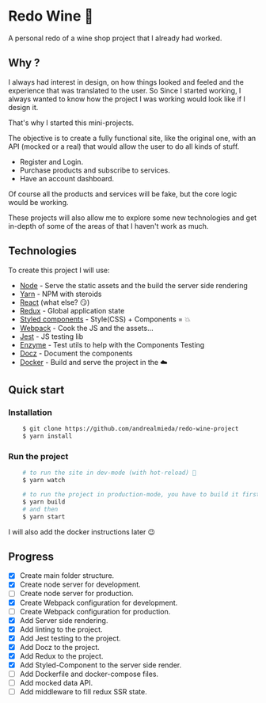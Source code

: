 # Redo Wine 🍷

A personal redo of a wine shop project that I already had worked.

## Why ?

I always had interest in design, on how things looked and feeled and the experience that was translated to the user. 
So Since I started working, I always wanted to know how the project I was working would look like if I design it.

That's why I started this mini-projects.

The objective is to create a fully functional site, like the original one, with an API (mocked or a real) that would allow the user to do all kinds of stuff. 

- Register and Login.
- Purchase products and subscribe to services. 
- Have an account dashboard.


Of course all the products and services will be fake, but the core logic would be working.

These projects will also allow me to explore some new technologies and get in-depth of some of the areas of that I haven't work as much. 

## Technologies

To create this project I will use:

- [Node](https://nodejs.org) - Serve the static assets and the build the server side rendering
- [Yarn](https://yarnpkg.com) - NPM with steroids
- [React](https://reactjs.org) (what else? 😏) 
- [Redux](https://redux.js.org) - Global application state
- [Styled components](https://www.styled-components.com) - Style(CSS) + Components = 💥
- [Webpack](https://webpack.js.org) - Cook the JS and the assets...
- [Jest](https://jestjs.io) - JS testing lib
- [Enzyme](https://airbnb.io/enzyme/) - Test utils to help with the Components Testing
- [Docz](https://www.docz.site) - Document the components
- [Docker](https://www.docker.com) - Build and serve the project in the ☁️

## Quick start

### Installation

```bash
    $ git clone https://github.com/andrealmieda/redo-wine-project
    $ yarn install
```

### Run the project

```bash
    # to run the site in dev-mode (with hot-reload) 👀
    $ yarn watch

    # to run the project in production-mode, you have to build it first
    $ yarn build
    # and then
    $ yarn start
```

I will also add the docker instructions later 😉

## Progress

- [x] Create main folder structure.
- [X] Create node server for development.
- [ ] Create node server for production.
- [X] Create Webpack configuration for development.
- [ ] Create Webpack configuration for production.
- [X] Add Server side rendering.
- [X] Add linting to the project.
- [X] Add Jest testing to the project.
- [X] Add Docz to the project.
- [X] Add Redux to the project.
- [X] Add Styled-Component to the server side render.
- [ ] Add Dockerfile and docker-compose files.
- [ ] Add mocked data API.
- [ ] Add middleware to fill redux SSR state.
